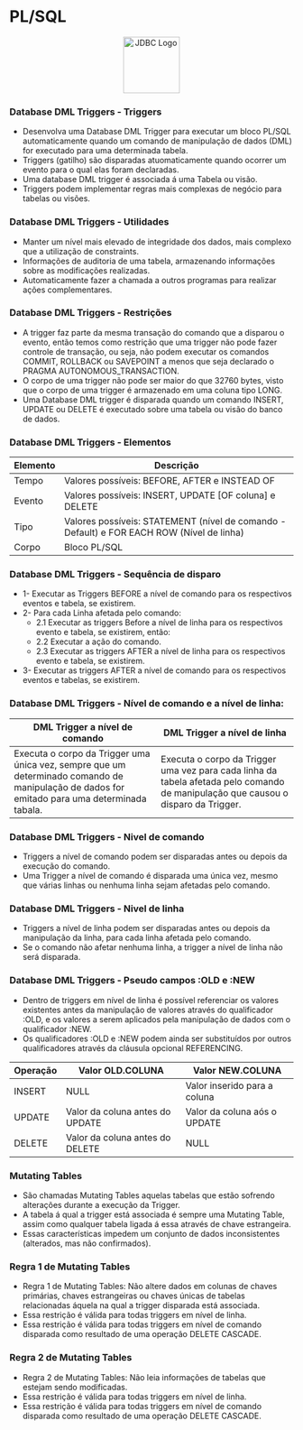 # PL/SQL

<div style="text-align:center;">
    <img src="https://5.imimg.com/data5/SELLER/Default/2022/7/FT/WW/IM/7756102/oracle-database-enterprise-edition-license-1-processor.png" alt="JDBC Logo" width="100" height="100">
</div>


### Database DML Triggers - Triggers
* Desenvolva uma Database DML Trigger para executar um bloco PL/SQL automaticamente quando um comando de manipulação de dados (DML) for executado para uma determinada tabela.
* Triggers (gatilho) são disparadas atuomaticamente quando ocorrer um evento para o qual elas foram declaradas.
* Uma database DML trigger é associada á uma Tabela ou visão.
* Triggers podem implementar regras mais complexas de negócio para tabelas ou visões.

### Database DML Triggers - Utilidades
* Manter um nível mais elevado de integridade dos dados, mais complexo que a utilização de constraints.
* Informações de auditoria de uma tabela, armazenando informações sobre as modificações realizadas.
* Automaticamente fazer a chamada a outros programas para realizar ações complementares.

### Database DML Triggers - Restrições
* A trigger faz parte da mesma transação do comando que a disparou o evento, então temos como restrição que uma trigger não pode fazer controle de transação, ou seja, não podem executar os comandos COMMIT, ROLLBACK ou SAVEPOINT a menos que seja declarado o PRAGMA AUTONOMOUS_TRANSACTION.
* O corpo de uma trigger não pode ser maior do que 32760 bytes, visto que o corpo de uma trigger é armazenado em uma coluna tipo LONG.
* Uma Database DML trigger é disparada quando um comando INSERT, UPDATE ou DELETE é executado sobre uma tabela ou visão do banco de dados.

### Database DML Triggers - Elementos
| Elemento       | Descrição       |
|----------------|----------------|
| Tempo    | Valores possíveis: BEFORE, AFTER e INSTEAD OF    |
| Evento    | Valores possíveis: INSERT, UPDATE [OF coluna] e DELETE    |
| Tipo    | Valores possíveis: STATEMENT (nível de comando - Default) e FOR EACH ROW (Nível de linha)    |
| Corpo    | Bloco PL/SQL  |

### Database DML Triggers - Sequência de disparo
* 1- Executar as Triggers BEFORE a nível de comando para os respectivos eventos e tabela, se existirem.
* 2- Para cada Linha afetada pelo comando:
  * 2.1 Executar as triggers Before a nível de linha para os respectivos evento e tabela, se existirem, então:
  * 2.2 Executar a ação do comando.
  * 2.3 Executar as triggers AFTER a nível de linha para os respectivos evento e tabela, se existirem.
* 3- Executar as triggers AFTER a nível de comando para os respectivos eventos e tabelas, se existirem.

### Database DML Triggers - Nível de comando e a nível de linha:
| DML Trigger a nível de comando       | DML Trigger a nível de linha       |
|----------------|----------------|
| Executa o corpo da Trigger uma única vez, sempre que um determinado comando de manipulação de dados for emitado para uma determinada tabala.    | Executa o corpo da Trigger uma vez para cada linha da tabela afetada pelo comando de manipulação que causou o disparo da Trigger.    |

### Database DML Triggers - Nivel de comando
* Triggers a nível de comando podem ser disparadas antes ou depois da execução do comando.
* Uma Trigger a nível de comando é disparada uma única vez, mesmo que várias linhas ou nenhuma linha sejam afetadas pelo comando.

### Database DML Triggers - Nivel de linha
* Triggers a nível de linha podem ser disparadas antes ou depois da manipulação da linha, para cada linha afetada pelo comando.
* Se o comando não afetar nenhuma linha, a trigger a nível de linha não será disparada.

### Database DML Triggers - Pseudo campos :OLD e :NEW
* Dentro de triggers em nível de linha é possível referenciar os valores existentes antes da manipulação de valores através do qualificador :OLD, e os valores a serem aplicados pela manipulação de dados com o qualificador :NEW.
* Os qualificadores :OLD e :NEW podem ainda ser substituídos por outros qualificadores através da cláusula opcional REFERENCING.

| Operação       | Valor OLD.COLUNA       | Valor NEW.COLUNA |
|----------------|----------------|----------------|
| INSERT | NULL | Valor inserido para a coluna |
| UPDATE | Valor da coluna antes do UPDATE | Valor da coluna aós o UPDATE |
| DELETE | Valor da coluna antes do DELETE | NULL |

### Mutating Tables
* São chamadas Mutating Tables aquelas tabelas que estão sofrendo alterações durante a execução da Trigger.
* A tabela á qual a trigger está associada é sempre uma Mutating Table, assim como qualquer tabela ligada á essa através de chave estrangeira.
* Essas características impedem um conjunto de dados inconsistentes (alterados, mas não confirmados).

### Regra 1 de Mutating Tables
* Regra 1 de Mutating Tables: Não altere dados em colunas de chaves primárias, chaves estrangeiras ou chaves únicas de tabelas relacionadas áquela na qual a trigger disparada está associada.
* Essa restrição é válida para todas triggers em nível de linha.
* Essa restrição é válida para todas triggers em nível de comando disparada como resultado de uma operação DELETE CASCADE.

### Regra 2 de Mutating Tables
* Regra 2 de Mutating Tables: Não leia informações de tabelas que estejam sendo modificadas.
* Essa restrição é válida para todas triggers em nível de linha.
* Essa restrição é válida para todas triggers em nível de comando disparada como resultado de uma operação DELETE CASCADE.
